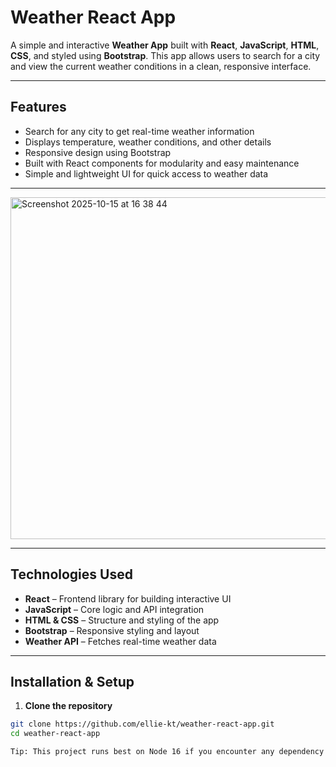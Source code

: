 # Weather React App

A simple and interactive **Weather App** built with **React**, **JavaScript**, **HTML**, **CSS**, and styled using **Bootstrap**. This app allows users to search for a city and view the current weather conditions in a clean, responsive interface.

---

## Features

- Search for any city to get real-time weather information
- Displays temperature, weather conditions, and other details
- Responsive design using Bootstrap
- Built with React components for modularity and easy maintenance
- Simple and lightweight UI for quick access to weather data

---

<img width="799" height="547" alt="Screenshot 2025-10-15 at 16 38 44" src="https://github.com/user-attachments/assets/d8c14189-21a9-43c1-98b9-0a239fab9728" />

--- 

## Technologies Used

- **React** – Frontend library for building interactive UI
- **JavaScript** – Core logic and API integration
- **HTML & CSS** – Structure and styling of the app
- **Bootstrap** – Responsive styling and layout
- **Weather API** – Fetches real-time weather data

---

## Installation & Setup

1. **Clone the repository**  
```bash
git clone https://github.com/ellie-kt/weather-react-app.git
cd weather-react-app

Tip: This project runs best on Node 16 if you encounter any dependency issues.
